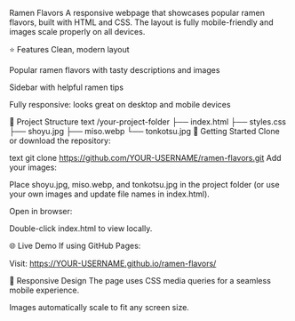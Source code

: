 Ramen Flavors
A responsive webpage that showcases popular ramen flavors, built with HTML and CSS. The layout is fully mobile-friendly and images scale properly on all devices.

⭐ Features
Clean, modern layout

Popular ramen flavors with tasty descriptions and images

Sidebar with helpful ramen tips

Fully responsive: looks great on desktop and mobile devices

📂 Project Structure
text
/your-project-folder
  ├── index.html
  ├── styles.css
  ├── shoyu.jpg
  ├── miso.webp
  └── tonkotsu.jpg
🚀 Getting Started
Clone or download the repository:

text
git clone https://github.com/YOUR-USERNAME/ramen-flavors.git
Add your images:

Place shoyu.jpg, miso.webp, and tonkotsu.jpg in the project folder (or use your own images and update file names in index.html).

Open in browser:

Double-click index.html to view locally.

🌐 Live Demo
If using GitHub Pages:

Visit: https://YOUR-USERNAME.github.io/ramen-flavors/

📱 Responsive Design
The page uses CSS media queries for a seamless mobile experience.

Images automatically scale to fit any screen size.
